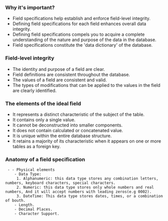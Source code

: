 ### Why it's important?
- Field specifications help establish and enforce field-level integrity.
- Defining field specifications for each field enhances overall data integrity.
- Defining field specifications compels you to acquire a complete understanding of the nature and purpose of the data in the database.
- Field specifications constitute the 'data dictionary' of the database.
### Field-level integrity
- The identity and purpose of a field are clear.
- Field definitions are consistent throughout the database.
- The values of a field are consistent and valid.
- The types of modifications that can be applied to the values in the field are clearly identified.

### The elements of the ideal field
- It represents a distinct characteristic of the subject of the table.
- It contains only a single value.
- It cannot be deconstructed into smaller components.
- It does not contain calculated or concatenated value.
- It is unique within the entire database structure.
- It retains a majority of its characteristic when it appears on one or more tables as a foreign key.

### Anatomy of  a field specification
	 - - Physical elements
		- Data Type:
		 1. Alphanumeric: this data type stores any combination letters, numbers, keyboard characters, special characters.
		 2. Numeric: this data type stores only whole numbers and real numbers, And it will accept numbers with leading zeros(e.g 0002).
		 3. DateTime: This data type stores dates, times, or a combination of bouth.
		- Length.
		- Decimal Places.
		- Character Support.